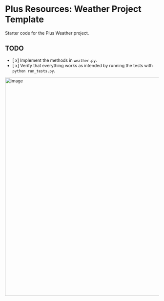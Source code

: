# Plus Resources: Weather Project Template

Starter code for the Plus Weather project.

## TODO

- [ x] Implement the methods in `weather.py`.
- [ x] Verify that everything works as intended by running the tests with `python run_tests.py`.
<img width="712" alt="image" src="https://github.com/user-attachments/assets/a3063e48-2a9d-48e7-a6f9-b2614d231616">
